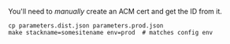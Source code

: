 You'll need to _manually_ create an ACM cert and get the ID from it.

```
cp parameters.dist.json parameters.prod.json
make stackname=somesitename env=prod  # matches config env
```
